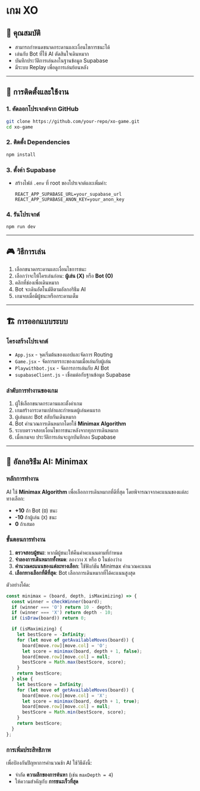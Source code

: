 # เกม XO 
## 📌 คุณสมบัติ
- สามารถกำหนดขนาดกระดานและเงื่อนไขการชนะได้
- เล่นกับ Bot ที่ใช้ AI ตัดสินใจเดินหมาก
- บันทึกประวัติการเล่นลงในฐานข้อมูล Supabase
- มีระบบ Replay เพื่อดูการเล่นย้อนหลัง

---

## 🚀 การติดตั้งและใช้งาน

### 1. คัดลอกโปรเจกต์จาก GitHub
```sh
git clone https://github.com/your-repo/xo-game.git
cd xo-game
```

### 2. ติดตั้ง Dependencies
```sh
npm install
```

### 3. ตั้งค่า Supabase

- สร้างไฟล์ `.env` ที่ root ของโปรเจกต์และเพิ่มค่า:
  ```env
  REACT_APP_SUPABASE_URL=your_supabase_url
  REACT_APP_SUPABASE_ANON_KEY=your_anon_key
  ```

### 4. รันโปรเจกต์
```sh
npm run dev
```

---

## 🎮 วิธีการเล่น
1. เลือกขนาดกระดานและเงื่อนไขการชนะ
2. เลือกว่าจะให้ใครเล่นก่อน: **ผู้เล่น (X)** หรือ **Bot (O)**
3. คลิกที่ช่องเพื่อเดินหมาก
4. Bot จะเดินอัตโนมัติตามอัลกอริธึม AI
5. เกมจบเมื่อมีผู้ชนะหรือกระดานเต็ม

---

## 🏗️ การออกแบบระบบ

### โครงสร้างโปรเจกต์
- `App.jsx` - จุดเริ่มต้นของแอปและจัดการ Routing
- `Game.jsx` - จัดการตรรกะของเกมเมื่อเล่นกับผู้เล่น
- `Playwithbot.jsx` - จัดการการเล่นกับ AI Bot
- `supabaseClient.js` - เชื่อมต่อกับฐานข้อมูล Supabase

### ลำดับการทำงานของเกม
1. ผู้ใช้เลือกขนาดกระดานและตั้งค่าเกม
2. เกมสร้างกระดานเปล่าและกำหนดผู้เล่นคนแรก
3. ผู้เล่นและ Bot สลับกันเดินหมาก
4. Bot คำนวณการเดินหมากโดยใช้ **Minimax Algorithm**
5. ระบบตรวจสอบเงื่อนไขการชนะหลังจากทุกการเดินหมาก
6. เมื่อเกมจบ ประวัติการเล่นจะถูกบันทึกลง Supabase

---

## 🤖 อัลกอริธึม AI: Minimax
### หลักการทำงาน
AI ใช้ **Minimax Algorithm** เพื่อเลือกการเดินหมากที่ดีที่สุด โดยพิจารณาจากคะแนนของแต่ละทางเลือก:
- **+10** ถ้า Bot (`O`) ชนะ
- **-10** ถ้าผู้เล่น (`X`) ชนะ
- **0** ถ้าเสมอ

### ขั้นตอนการทำงาน
1. **ตรวจสอบผู้ชนะ**: หากมีผู้ชนะให้คืนค่าคะแนนตามที่กำหนด
2. **จำลองการเดินหมากทั้งหมด**: ลองวาง `X` หรือ `O` ในช่องว่าง
3. **คำนวณคะแนนของแต่ละทางเลือก**: ใช้ฟังก์ชัน Minimax คำนวณคะแนน
4. **เลือกทางเลือกที่ดีที่สุด**: Bot เลือกการเดินหมากที่ได้คะแนนสูงสุด

ตัวอย่างโค้ด:
```js
const minimax = (board, depth, isMaximizing) => {
  const winner = checkWinner(board);
  if (winner === 'O') return 10 - depth;
  if (winner === 'X') return depth - 10;
  if (isDraw(board)) return 0;

  if (isMaximizing) {
    let bestScore = -Infinity;
    for (let move of getAvailableMoves(board)) {
      board[move.row][move.col] = 'O';
      let score = minimax(board, depth + 1, false);
      board[move.row][move.col] = null;
      bestScore = Math.max(bestScore, score);
    }
    return bestScore;
  } else {
    let bestScore = Infinity;
    for (let move of getAvailableMoves(board)) {
      board[move.row][move.col] = 'X';
      let score = minimax(board, depth + 1, true);
      board[move.row][move.col] = null;
      bestScore = Math.min(bestScore, score);
    }
    return bestScore;
  }
};
```

### การเพิ่มประสิทธิภาพ
เพื่อป้องกันปัญหาการคำนวณช้า AI ใช้วิธีดังนี้:
- จำกัด **ความลึกของการค้นหา** (เช่น `maxDepth = 4`)
- ให้ความสำคัญกับ **การชนะเร็วที่สุด**






